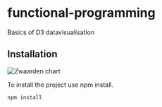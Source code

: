 # functional-programming
Basics of D3 datavisualisation

## Installation

![Zwaarden chart]('https://imgur.com/a/yDfYgq9')

To install the project use npm install.

`npm install`
